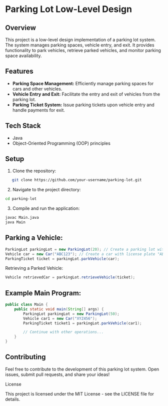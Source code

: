 # Parking Lot Low-Level Design

## Overview

This project is a low-level design implementation of a parking lot system. The system manages parking spaces, vehicle entry, and exit. It provides functionality to park vehicles, retrieve parked vehicles, and monitor parking space availability.

## Features

- **Parking Space Management:** Efficiently manage parking spaces for cars and other vehicles.
- **Vehicle Entry and Exit:** Facilitate the entry and exit of vehicles from the parking lot.
- **Parking Ticket System:** Issue parking tickets upon vehicle entry and handle payments for exit.

## Tech Stack

- Java
- Object-Oriented Programming (OOP) principles

## Setup

1. Clone the repository:

```bash
   git clone https://github.com/your-username/parking-lot.git
```
2. Navigate to the project directory:
```bash
cd parking-lot
```
3. Compile and run the application:
```bash
javac Main.java
java Main
```


## Parking a Vehicle:
```java
ParkingLot parkingLot = new ParkingLot(20); // Create a parking lot with 20 spaces
Vehicle car = new Car("ABC123"); // Create a car with license plate "ABC123"
ParkingTicket ticket = parkingLot.parkVehicle(car);
```
Retrieving a Parked Vehicle:
```java
Vehicle retrievedCar = parkingLot.retrieveVehicle(ticket);
```
## Example Main Program:
```java
public class Main {
    public static void main(String[] args) {
        ParkingLot parkingLot = new ParkingLot(50);
        Vehicle car1 = new Car("XYZ456");
        ParkingTicket ticket1 = parkingLot.parkVehicle(car1);

        // Continue with other operations...
    }
}
```
## Contributing

Feel free to contribute to the development of this parking lot system. Open issues, submit pull requests, and share your ideas!

License

This project is licensed under the MIT License - see the LICENSE file for details.
